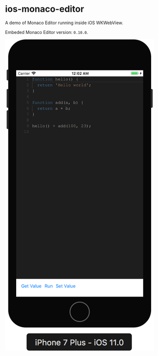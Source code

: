 # ios-monaco-editor
A demo of Monaco Editor running inside iOS WKWebView.

Embeded Monaco Editor version: `0.10.0`.

![screenshot](screenshot/screenshot.png)
